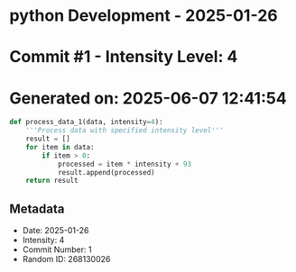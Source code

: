 ﻿# python Development - 2025-01-26
# Commit #1 - Intensity Level: 4
# Generated on: 2025-06-07 12:41:54
```python
def process_data_1(data, intensity=4):
    '''Process data with specified intensity level'''
    result = []
    for item in data:
        if item > 0:
            processed = item * intensity + 93
            result.append(processed)
    return result
```
## Metadata
- Date: 2025-01-26
- Intensity: 4
- Commit Number: 1
- Random ID: 268130026
